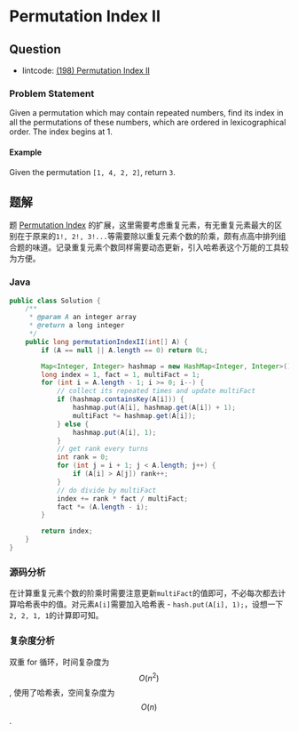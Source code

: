 # Permutation Index II

## Question

- lintcode: [(198) Permutation Index II](http://www.lintcode.com/en/problem/permutation-index-ii/)

### Problem Statement

Given a permutation which may contain repeated numbers, find its index in all
the permutations of these numbers, which are ordered in lexicographical order.
The index begins at 1.

#### Example

Given the permutation `[1, 4, 2, 2]`, return `3`.

## 题解

题 [Permutation Index](http://algorithm.yuanbin.me/zh-hans/exhaustive_search/permutation_index.html) 的扩展，这里需要考虑重复元素，有无重复元素最大的区别在于原来的`1!, 2!, 3!...`等需要除以重复元素个数的阶乘，颇有点高中排列组合题的味道。记录重复元素个数同样需要动态更新，引入哈希表这个万能的工具较为方便。

### Java

```java
public class Solution {
    /**
     * @param A an integer array
     * @return a long integer
     */
    public long permutationIndexII(int[] A) {
        if (A == null || A.length == 0) return 0L;

        Map<Integer, Integer> hashmap = new HashMap<Integer, Integer>();
        long index = 1, fact = 1, multiFact = 1;
        for (int i = A.length - 1; i >= 0; i--) {
            // collect its repeated times and update multiFact
            if (hashmap.containsKey(A[i])) {
                hashmap.put(A[i], hashmap.get(A[i]) + 1);
                multiFact *= hashmap.get(A[i]);
            } else {
                hashmap.put(A[i], 1);
            }
            // get rank every turns
            int rank = 0;
            for (int j = i + 1; j < A.length; j++) {
                if (A[i] > A[j]) rank++;
            }
            // do divide by multiFact
            index += rank * fact / multiFact;
            fact *= (A.length - i);
        }

        return index;
    }
}
```

### 源码分析

在计算重复元素个数的阶乘时需要注意更新`multiFact`的值即可，不必每次都去计算哈希表中的值。对元素`A[i]`需要加入哈希表 - `hash.put(A[i], 1);`，设想一下`2, 2, 1, 1`的计算即可知。

### 复杂度分析

双重 for 循环，时间复杂度为 $$O(n^2)$$, 使用了哈希表，空间复杂度为 $$O(n)$$.
